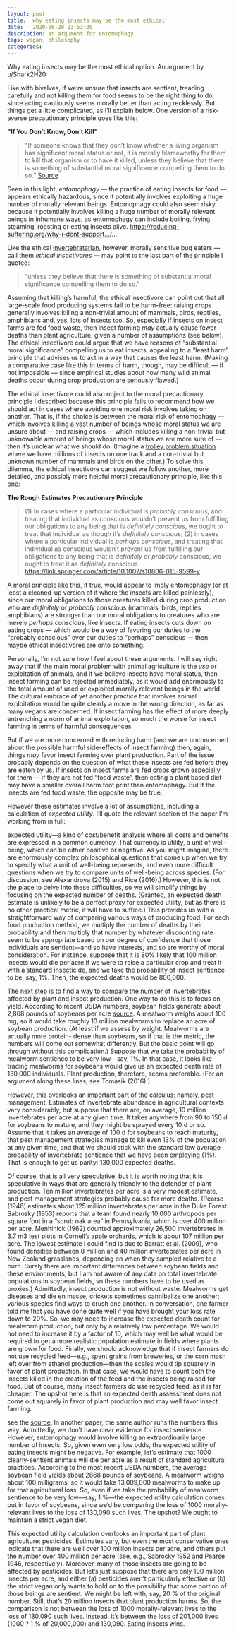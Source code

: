 ```yaml
---
layout: post
title:  why eating insects may be the most ethical
date:   2020-06-20 23:53:00
description: an argument for entomophagy
tags: vegan, philosophy
categories: 
---
```

Why eating insects may be the most ethical option. An argument by u/Shark2H20:

Like with bivalves, if we’re unsure that insects are sentient, treading carefully and not killing them for food seems to be the right thing to do, since acting cautiously seems morally better than acting recklessly. But things get a little complicated, as I’ll explain below.
One version of a risk-averse precautionary principle goes like this:

**"If You Don’t Know, Don’t Kill”**

>"If someone knows that they don’t know whether a living organism has significant moral status or not, it is morally blameworthy for them to kill that organism or to have it killed, unless they believe that there is something of substantial moral significance compelling them to do so.” [Source](https://papers.ssrn.com/sol3/papers.cfm?abstract_id=1652938)

Seen in this light, *entomophagy* — the practice of eating insects for food — appears ethically hazardous, since it potentially involves exploiting a huge number of morally relevant beings. Entomophagy could also seem risky because it potentially involves killing a huge number of morally relevant beings in inhumane ways, as entomophagy can include boiling, frying, steaming, roasting or eating insects alive. https://reducing-suffering.org/why-i-dont-support.../...

Like the ethical [invertebratarian](https://reddit.com/.../comments/gmcskp/oysters_again/fr4f9jx), however, morally sensitive bug eaters — call them *ethical insectivores* — may point to the last part of the principle I quoted: 
>“unless they believe that there is something of substantial moral significance compelling them to do so.”

Assuming that killing’s harmful, the ethical insectivore can point out that all large-scale food producing systems fail to be harm-free: raising crops generally involves killing a non-trivial amount of mammals, birds, reptiles, amphibians and, yes, lots of insects too. So, especially if insects on insect farms are fed food waste, then insect farming *may* actually cause fewer deaths than plant agriculture, given a number of assumptions (see below). The ethical insectivore could argue that we have reasons of “substantial moral significance” compelling us to eat insects, appealing to a “least harm” principle that advises us to act in a way that causes the least harm. (Making a comparative case like this in terms of harm, though, may be difficult — if not impossible — since empirical studies about how many wild animal deaths occur during crop production are seriously flawed.)

The ethical insectivore could also object to the moral precautionary principle I described because this principle fails to recommend how we should act in cases where avoiding one moral risk involves taking on another. That is, if the choice is between the moral risk of entomophagy — which involves killing a vast number of beings whose moral status we are unsure about — and raising crops — which includes killing a non-trivial but unknowable amount of beings whose moral status we are more sure of — then it’s unclear what we should do. (Imagine a [trolley problem situation](https://en.m.wikipedia.org/wiki/Trolley_problem) where we have millions of insects on one track and a non-trivial but unknown number of mammals and birds on the other.)
To solve this dilemma, the ethical insectivore can suggest we follow another, more detailed, and possibly more helpful moral precautionary principle, like this one:

**The Rough Estimates Precautionary Principle**

>(1) In cases where a particular individual is *probably conscious*, and treating that individual as conscious wouldn’t prevent us from fulfilling our obligations to any being that is *definitely conscious*, we ought to treat that individual as though it’s *definitely conscious*; (2) in cases where a particular individual is *perhaps conscious*, and treating that individual as conscious wouldn’t prevent us from fulfilling our obligations to any being that is *definitely* or *probably* conscious, we ought to treat it as *definitely* conscious. https://link.springer.com/article/10.1007/s10806-015-9599-y

A moral principle like this, if true,  would appear to imply entomophagy (or at least a cleaned-up version of it where the insects are killed painlessly), since our moral obligations to those creatures killed during crop production who are *definitely* or *probably* conscious (mammals, birds, reptiles amphibians) are stronger than our moral obligations to creatures who are merely *perhaps conscious*, like insects. If eating insects cuts down on eating crops — which would be a way of favoring our duties to the “probably conscious” over our duties to “perhaps” conscious — then maybe ethical insectivores are onto something.

Personally, I’m not sure how I feel about these arguments. I will say right away that if the main moral problem with animal agriculture is the *use* or exploitation of animals, and if we believe insects have moral status, then insect farming can be rejected immediately, as it would add enormously to the total amount of used or exploited morally relevant beings in the world. The cultural embrace of yet another practice that involves animal exploitation would be quite clearly a move in the wrong direction, as far as many vegans are concerned. If insect farming has the effect of more deeply entrenching a norm of animal exploitation, so much the worse for insect farming in terms of harmful consequences.

But if we are more concerned with reducing harm (and we are unconcerned about the possible  harmful side-effects of insect farming) then, again, things *may* favor insect farming over plant production. Part of the issue probably depends on the question of what these insects are fed before they are eaten by us. If insects on insect farms are fed crops grown especially for them — if they are not fed “food waste”, then eating a plant based diet may have a smaller overall harm foot print than entomophagy. But if the insects are fed food waste, the opposite may be true. 

However these estimates involve a lot of assumptions, including a calculation of *expected utility*. I’ll quote the relevant section of the paper I’m working from in full:

expected utility—a kind of cost/benefit analysis where all costs and benefits are expressed in a common currency. That currency is utility, a unit of well-being, which can be either positive or negative. As you might imagine, there are enormously complex philosophical questions that come up when we try to specify what a unit of well-being represents, and even more difficult questions when we try to compare units of well-being across species. (For discussion, see Alexandrova (2015) and Rice (2016).) However, this is not the place to delve into these difficulties, so we will simplify things by focusing on the expected number of deaths. (Granted, an expected death estimate is unlikely to be a perfect proxy for expected utility, but as there is no other practical metric, it will have to suffice.) This provides us with a straightforward way of comparing various ways of producing food. For each food production method, we multiply the number of deaths by their probability and then multiply that number by whatever discounting rate seem to be appropriate based on our degree of confidence that those individuals are sentient—and so have interests, and so are worthy of moral consideration. For instance, suppose that it is 80% likely that 100 million insects would die per acre if we were to raise a particular crop and treat it with a standard insecticide, and we take the probability of insect sentience to be, say, 1%. Then, the expected deaths would be 800,000.

The next step is to find a way to compare the number of invertebrates affected by plant and insect production. One way to do this is to focus on yield. According to recent USDA numbers, soybean fields generate about 2,868 pounds of soybeans per acre [source](http://www.usda.gov/nass/PUBS/TODAYRPT/cropan15.pdf). A mealworm weighs about 100 mg, so it would take roughly 13 million mealworms to replace an acre of soybean production. (At least if we assess by weight. Mealworms are actually more protein- dense than soybeans, so if that is the metric, the numbers will come out somewhat differently. But the basic point will go through without this complication.) Suppose that we take the probability of mealworm sentience to be very low—say, 1%. In that case, it looks like trading mealworms for soybeans would give us an expected death rate of 130,000 individuals. Plant production, therefore, seems preferable. (For an argument along these lines, see Tomasik (2016).) 

However, this overlooks an important part of the calculus: namely, pest management. Estimates of invertebrate abundance in agricultural contexts vary considerably, but suppose that there are, on average, 10 million invertebrates per acre at any given time. It takes anywhere from 90 to 150 d for soybeans to mature, and they might be sprayed every 10 d or so. Assume that it takes an average of 100 d for soybeans to reach maturity, that pest management strategies manage to kill even 13% of the population at any given time, and that we should stick with the standard low average probability of invertebrate sentience that we have been employing (1%). That is enough to get us parity: 130,000 expected deaths. 

Of course, that is all very speculative, but it is worth noting that it is speculative in ways that are generally friendly to the defender of plant production. Ten million invertebrates per acre is a very modest estimate, and pest management strategies probably cause far more deaths. (Pearse (1946) estimates about 125 million invertebrates per acre in the Duke Forest. Sabrosky (1953) reports that a team found nearly 10,000 arthropods per square foot in a “scrub oak area” in Pennsylvania, which is over 400 million per acre. Menhinick (1962) counted approximately 26,500 invertebrates in 3.7 m3 test plots in Cornell’s apple orchards, which is about 107 million per acre. The lowest estimate I could find is due to Barratt et al. (2009), who found densities between 8 million and 40 million invertebrates per acre in New Zealand grasslands, depending on when they sampled relative to a burn. Surely there are important differences between soybean fields and these environments, but I am not aware of any data on total invertebrate populations in soybean fields, so these numbers have to be used as proxies.) Admittedly, insect production is not without waste. Mealworms get diseases and die en masse; crickets sometimes cannibalize one another; various species find ways to crush one another. In conversation, one farmer told me that you have done quite well if you have brought your loss rate down to 20%. So, we may need to increase the expected death count for mealworm production, but only by a relatively low percentage. We would not need to increase it by a factor of 10, which may well be what would be required to get a more realistic population estimate in fields where plants are grown for food. Finally, we should acknowledge that if insect farmers do not use recycled feed—e.g., spent grains from breweries, or the corn mash left over from ethanol production—then the scales would tip squarely in favor of plant production. In that case, we would have to count both the insects killed in the creation of the feed and the insects being raised for food. But of course, many insect farmers do use recycled feed, as it is far cheaper. The upshot here is that an expected death assessment does not come out squarely in favor of plant production and may well favor insect farming.

see the [source](https://academic.oup.com/.../article.../112/6/511/5567234...). 
In another paper, the same author runs the numbers this way: 
Admittedly, we don’t have clear evidence for insect sentience. However, entomophagy would involve killing an extraordinarily large number of insects. So, given even very low odds, the expected utility of eating insects might be negative. For example, let’s estimate that 1000 clearly-sentient animals will die per acre as a result of standard agricultural practices. According to the most recent USDA numbers, the average soybean field yields about 2868 pounds of soybeans. A mealworm weighs about 100 milligrams, so it would take 13,009,000 mealworms to make up for that agricultural loss. So, even if we take the probability of mealworm sentience to be very low—say, 1 %—the expected utility calculation comes out in favor of soybeans, since we’d be comparing the loss of 1000 morally-relevant lives to the loss of 130,090 such lives. The upshot? We ought to maintain a strict vegan diet.

This expected utility calculation overlooks an important part of plant agriculture: pesticides. Estimates vary, but even the most conservative ones indicate that there are well over 100 million insects per acre, and others put the number over 400 million per acre (see, e.g., Sabrosky 1952 and Pearse 1946, respectively). Moreover, many of those insects are going to be affected by pesticides. But let’s just suppose that there are only 100 million insects per acre, and either (a) pesticides aren’t particularly effective or (b) the strict vegan only wants to hold on to the possibility that some portion of those beings are sentient. We might be left with, say, 20 % of the original number. Still, that’s 20 million insects that plant production harms. So, the comparison is not between the loss of 1000 morally-relevant lives to the loss of 130,090 such lives. Instead, it’s between the loss of 201,000 lives (1000 ? 1 % of 20,000,000) and 130,090. Eating insects wins.